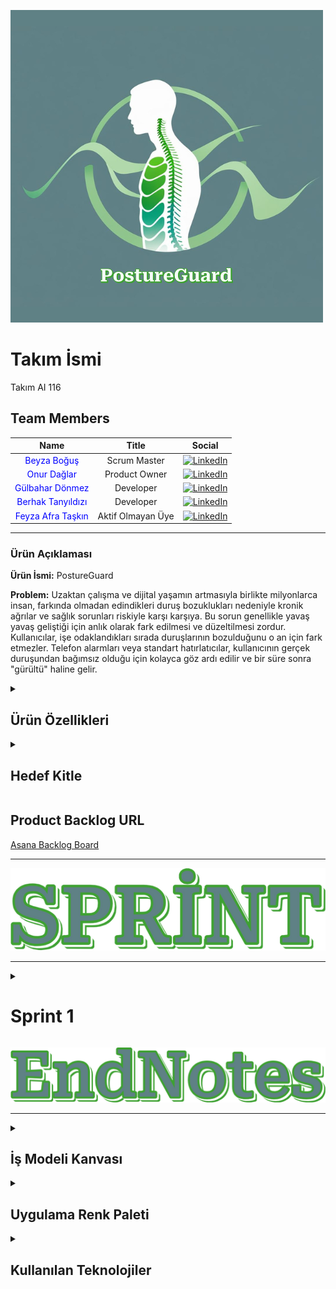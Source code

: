 ![PostureGuard](https://github.com/gulbahar-donmez/Team-116/blob/master/Project_Management_Files/General_Documents/LOGO.png)

# **Takım İsmi**

Takım AI 116

## Team Members

| Name | Title | Social |
|:-------:| :-----:| :--------:|
| <a href="https://github.com/bogusbeyza" style="text-decoration:none; color:blue;">Beyza Boğuş</a> | Scrum Master | [<img src="https://upload.wikimedia.org/wikipedia/commons/c/ca/LinkedIn_logo_initials.png" alt="LinkedIn" width="20"/>](https://www.linkedin.com/in/beyza-bo%C4%9Fu%C5%9F-b87577228) |
| <a href="https://github.com/OnurDaglar" style="text-decoration:none; color:blue;">Onur Dağlar</a> | Product Owner | [<img src="https://upload.wikimedia.org/wikipedia/commons/c/ca/LinkedIn_logo_initials.png" alt="LinkedIn" width="20"/>](https://www.linkedin.com/in/onur-daglar-462b58252/) |
| <a href="https://github.com/gulbahar-donmez" style="text-decoration:none; color:blue;">Gülbahar Dönmez</a> | Developer | [<img src="https://upload.wikimedia.org/wikipedia/commons/c/ca/LinkedIn_logo_initials.png" alt="LinkedIn" width="20"/>](https://www.linkedin.com/in/gulbahardonmez/) |
| <a href="https://github.com/BerhakTanyildizi" style="text-decoration:none; color:blue;">Berhak Tanyıldızı</a> | Developer | [<img src="https://upload.wikimedia.org/wikipedia/commons/c/ca/LinkedIn_logo_initials.png" alt="LinkedIn" width="20"/>](https://www.linkedin.com/in/mahmut-berhak-tany%C4%B1ld%C4%B1z%C4%B1-56bb10302/) |
| <a href="https://github.com/feyzaafrataskin" style="text-decoration:none; color:blue;">Feyza Afra Taşkın</a> | Aktif Olmayan Üye | [<img src="https://upload.wikimedia.org/wikipedia/commons/c/ca/LinkedIn_logo_initials.png" alt="LinkedIn" width="20"/>](https://www.linkedin.com/in/feyza-afra-ta%C5%9Fk%C4%B1n-5619aa258/) |

---

### Ürün Açıklaması

**Ürün İsmi:** PostureGuard

**Problem:** Uzaktan çalışma ve dijital yaşamın artmasıyla birlikte milyonlarca insan, farkında olmadan edindikleri duruş bozuklukları nedeniyle kronik ağrılar ve sağlık sorunları riskiyle karşı karşıya. Bu sorun genellikle yavaş yavaş geliştiği için anlık olarak fark edilmesi ve düzeltilmesi zordur. Kullanıcılar, işe odaklandıkları sırada duruşlarının bozulduğunu o an için fark etmezler. Telefon alarmları veya standart hatırlatıcılar, kullanıcının gerçek duruşundan bağımsız olduğu için kolayca göz ardı edilir ve bir süre sonra "gürültü" haline gelir.

<details>
<summary><h2>Ürün Özellikleri</h2></summary>
<br>
"PostureGuard", kullanıcının web kamerasını kullanarak gerçek zamanlı olarak duruşunu analiz eden bir web uygulamasıdır. Yapay zekâ destekli iskelet takibi ile başın öne eğilmesi, omuzların düşmesi gibi yaygın ergonomik hataları anında tespit eder ve kullanıcıyı nazik, görsel uyarılarla bilgilendirerek anında düzeltme yapmasını sağlar. Amacımız teşhis koymak değil, sağlıklı duruş alışkanlıkları kazandırmaktır. Kullanıcı verileri güvenli bir şekilde saklanarak kişiye özel duruş analizi raporları ve egzersiz programları sunulmaktadır.

**Sıkça Sorulan Sorular:** [SSS](https://github.com/gulbahar-donmez/Team-116/blob/master/Project_Management_Files/General_Documents/SSS.pdf)
</details>

<details>
<summary><h2>Hedef Kitle</h2></summary>
<br>
Gününün önemli bir kısmını masa başında bilgisayar karşısında geçiren kişiler:

*   Masa başı çalışan kurumsal profesyoneller.
*   Uzaktan çalışanlar (Home office).
*   Uzun saatler ders çalışan üniversite öğrencileri.
*   E-spor oyuncuları ve yayıncılar.

**Persona Dosyası:** [Personalar](https://github.com/gulbahar-donmez/Team-116/blob/master/Project_Management_Files/General_Documents/Personalar.pdf) 
</details>

## Product Backlog URL

[Asana Backlog Board](https://app.asana.com/1/1210679212645128/project/1210679513423891/list/1210679225424154)

---





![Sprints](https://github.com/gulbahar-donmez/Team-116/blob/master/Project_Management_Files/General_Documents/Github_Pages/Sprint.png)

---
<details>
  <summary><h1>Sprint 1</h1></summary>

  ---
<details>
    <summary><h2>Web Screenshots</h2></summary>

### Login Page
![Loginpage](https://github.com/gulbahar-donmez/Team-116/blob/master/Project_Management_Files/Sprint_1/Sprint_1_App_SS/Login_Page.png)

---
### Home Page
![Homepage](https://github.com/gulbahar-donmez/Team-116/blob/master/Project_Management_Files/Sprint_1/Sprint_1_App_SS/Home_Page.png)

---
### Analyzer Page
![Analyzpage](https://github.com/gulbahar-donmez/Team-116/blob/master/Project_Management_Files/Sprint_1/Sprint_1_App_SS/Analyz_Page.png)


---
### Signup Page
![Signuppage](https://github.com/gulbahar-donmez/Team-116/blob/master/Project_Management_Files/Sprint_1/Sprint_1_App_SS/Signup_Page.png)

---
### AboutUS Page
![Aboutuspage](https://github.com/gulbahar-donmez/Team-116/blob/master/Project_Management_Files/Sprint_1/Sprint_1_App_SS/About_Us_page.png)

---
### Contact Page
![Contactpage](https://github.com/gulbahar-donmez/Team-116/blob/master/Project_Management_Files/Sprint_1/Sprint_1_App_SS/contact_page.png)




   
</details>

---
  <details>
    <summary><h2>App Map</h2></summary>

![App Flowchart](https://github.com/gulbahar-donmez/Team-116/blob/master/Project_Management_Files/Sprint_1/Sprint_1_App_Map/App_Map.png)
   
  </details>

---
  <details>
    <summary><h2>Project Management</h2></summary>
    
![asana_1.1](https://github.com/gulbahar-donmez/Team-116/blob/master/Project_Management_Files/Sprint_1/Sprint_1_pm/Asana_1.1.png)
![asana_1.2](https://github.com/gulbahar-donmez/Team-116/blob/master/Project_Management_Files/Sprint_1/Sprint_1_pm/Asana_1.2.png)
![asana_1.3](https://github.com/gulbahar-donmez/Team-116/blob/master/Project_Management_Files/Sprint_1/Sprint_1_pm/Asana_1.3.png)
![asana_1.4](https://github.com/gulbahar-donmez/Team-116/blob/master/Project_Management_Files/Sprint_1/Sprint_1_pm/Asana_1.4.png)
   
  </details>

---
  <details>
    <summary><h2>Burndown Chart</h2></summary>

![Burndown Chart](https://github.com/gulbahar-donmez/Team-116/blob/master/Project_Management_Files/Sprint_1/Sprint_1_Burndown_Chart/Sprint_1_Burndown_Chart.png)


    
  </details>

---



- **Sprint Notları:**
   * UI/UX Tasarımı: Arayüz geliştirmeleri için modern ve dinamik bir yapı sunan _`React.js`_ kütüphanesinin kullanılmasına karar verildi.
   * Görev takibi, sprint planlaması ve genel proje yönetimi için _`Asana`_  aracı benimsendi.
   * Günlük scrum toplantıları ve diğer ekip görüşmeleri, takımın müsaitlik durumuna göre _`Google Meet`_  üzerinden gerçekleştirildi.

 
 
- **Sprint İçinde Tamamlanması Beklenen Puan:**
  * `100` Puan

- **Puan Tamamlama Mantığı:**
  * Toplamda `400` puanlık bir hedef belirlendi. Birinci sprintte, takım değişiklikleri ve fikrin benimsenmesi sürecinden dolayı `100` puan hedeflenmiştir ve tamamlanmıştır. İkinci sprintte, API ekleme ve entegrasyon çalışmalarına yoğunlaşılacağı için `150` puan hedeflenmiştir. Üçüncü sprintte ise kalan görevlerin tamamlanması, entegrasyon ve canlıya alma çalışmaları yapılacağından `150` puan hedefi konulmuştur.

  **Daily Scrum:** [Sprint 1 Daily Scrum](https://github.com/gulbahar-donmez/Team-116/tree/master/Project_Management_Files/Sprint_1/Sprint_1_Daily_Scrum)

- **Sprint Gözden Geçirilmesi:**
   * Proje takibi için Asana kullanıldı. Başlangıçta görevlere tarih girilmedi, ancak sprint sonunda Burndown Chart oluşturabilmek amacıyla tarihler toplu olarak eklendi.
   * Projenin ana fikri Beyza tarafından üretildi. Fikrin potansiyelini göstermek amacıyla, statik bir görsel üzerinde başarılı bir postür analizi denemesi gerçekleştirildi ve bu prototip üzerinden ilerleme kararı alındı.
   * Onur tarafından yapılan isim ve logo çalışmaları incelendi. Ekip tarafından ortak bir kararla projeye "PostureGuard" adı verildi ve sunulan katalog üzerinden logo seçimi yapıldı.
   * Berhak tarafından başlangıçta HTML ile bir arayüz tasarımı yapıldı. Projenin ihtiyaç duyduğu dinamik yapı göz önünde bulundurularak, geliştirmenin React ile devam etmesine karar verildi. 
   * Tam kapsamlı kullanıcı girişi ve kayıt sistemi geliştirildi. (Login/SignUp Page)
   * React.js teknolojisi kullanılarak backend entegrasyonu iyileştirme çalışmaları yürütüldü. 
   * Mobil uyumlu responsive tasarım ve dinamik parçacık animasyonları ile zenginleştirildi.
   * Görsel Yükleme(JPG, PNG, WEBP formatlarında) ve Duruş Analizi Sistemi hazırlandı.
   * HTTP client katmanı üzerine kurulmuş authentication ve posture servis katmanları oluşturuldu.
   * Login, Home, Analyz, AboutUs ve Contact Page tasarımları Berhat tarafından tamamlandı.
   * Backend geliştirmeleri Gülbahar tarafından yürütüldü. Bu kapsamda, live_posture ve posture_analyzer adlarıyla hem canlı hem de statik görüntüden duruş analizi yapabilen iki farklı fonksiyon hazırlandı. Ayrıca, bir destek mail adresi kurarak uygulamanın 'İletişim' (Contact) bölümünü işlevsel hale getirildi.
   * Proje yönetimi ve dokümantasyon süreçlerini yürüten Beyza, ürün tanıtım dosyası, iş planı kanvası (yalın kanvas), Sıkça Sorulan Sorular, hedef kitle/persona dosyaları, burndown chart ve uygulama haritası gibi temel proje belgelerini hazırlayarak görev takibini Asana üzerinden gerçekleştirdi.
   * Geliştirme hedefi olarak, kullanıcıların duruş verilerinin veritabanında saklanması ve bu veriler analiz edilerek kişiye özel egzersiz tavsiyeleri sunulması kararlaştırıldı.
   * Ekibin yeni kurulmuş olmasına rağmen, kısa sürede önemli bir ilerleme kaydedildi ve genel olarak oldukça verimli bir sprint süreci geçirildiği değerlendirildi.
     

- **Sprint Gözden Geçirme Katılımcıları:**
    * `Beyza Boğuş, Gülbahar Dönmez, Onur Dağlar, Berhak Tanyıldızı`

- **Sprint Retrospektifi:**
   * Tüm ekip üyelerinin ikinci sprintte birlikte kod yazmasına karar verildi.
   * Frontend (React) ile Backend (Python) arasında veri alışverişini sağlayacak temel API endpoint'lerinin (örneğin, /start_analysis, /get_user_data) geliştirilmesine karar verildi.
   * Canlı analiz sırasında elde edilen önemli verilerin (örneğin, duruş bozukluğu sayısı, analiz süresi) kullanıcının profiline özel olarak veritabanına kaydedilmesi fonksiyonunun geliştirilmesine karar verildi. 
   * Frontend'in backend'deki analiz motoruyla anlık olarak konuşabilmesi için WebSocket veya benzeri bir teknolojinin araştırılıp entegre edilmesine karar verildi.
   * Duruş bozukluğu tespit edildiğinde kullanıcıyı uyaracak görsel elementlerin (örneğin, ekran çerçevesinin kırmızıya dönmesi, uyarı metni) eklenmesine karar verildi.
   * Bir önceki sprintten alınan dersle, bu sprintte görevlerin ve tamamlanma durumlarının Asana'ya günlük ve anlık olarak işlenmesine, böylece Burndown Chart'ın canlı bir şekilde takip edilmesine karar verildi.




</details>


![Endnotes](https://github.com/gulbahar-donmez/Team-116/blob/master/Project_Management_Files/General_Documents/Github_Pages/EndNotes.png)




-----------------


<details>
  <summary><h2>İş Modeli Kanvası </h2></summary>

  ![İş Modeli Kanvası](https://github.com/gulbahar-donmez/Team-116/blob/master/Project_Management_Files/General_Documents/Yal%C4%B1n_Kanvas.png)  
  
</details>





<details>
  <summary><h2>Uygulama Renk Paleti </h2></summary>


| Color             | Hex                                                                              |
| ----------------- | -------------------------------------------------------------------------------- |
| Primary Color     | ![#7AB689](https://placehold.co/15x15/7AB689/7AB689.png) `#7AB689`                 |
| Light Color       | ![#AAD4AD](https://placehold.co/15x15/AAD4AD/AAD4AD.png) `#AAD4AD`                 |
| Lightest Color    | ![#F6FBF8](https://placehold.co/15x15/F6FBF8/F6FBF8.png) `#F6FBF8`                 |
| Dark Color        | ![#3EA232](https://placehold.co/15x15/3EA232/3EA232.png) `#3EA232`                 |
| Darkest Color     | ![#5F8185](https://placehold.co/15x15/5F8185/5F8185.png) `#5F8185`                 |


</details>



<details>
  <summary><h2>Kullanılan Teknolojiler </h2></summary>

  - [x] `Görüntü işleme`
  - [x] `MediaPipe`
  - [x] `OpenCV`
  - [x] `Google Gemini API`
  - [x] `PostgreSQL`
  - [x] `React.js`
  - [x] `HTML5/ CSS3`
  - [x] `Python`
  - [x] `JWT (JSON Web Tokens)`
  - [x] `Fernet`
  - [x] `Asana`
  - [x] `Google Meet`
</details>
